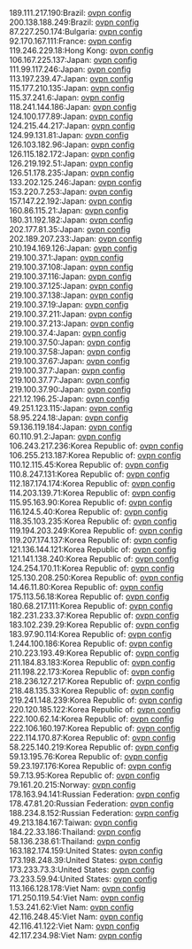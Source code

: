 189.111.217.190:Brazil: [ovpn config](vpn/189_111_217_190.ovpn)  
200.138.188.249:Brazil: [ovpn config](vpn/200_138_188_249.ovpn)  
87.227.250.174:Bulgaria: [ovpn config](vpn/87_227_250_174.ovpn)  
92.170.167.111:France: [ovpn config](vpn/92_170_167_111.ovpn)  
119.246.229.18:Hong Kong: [ovpn config](vpn/119_246_229_18.ovpn)  
106.167.225.137:Japan: [ovpn config](vpn/106_167_225_137.ovpn)  
111.99.117.246:Japan: [ovpn config](vpn/111_99_117_246.ovpn)  
113.197.239.47:Japan: [ovpn config](vpn/113_197_239_47.ovpn)  
115.177.210.135:Japan: [ovpn config](vpn/115_177_210_135.ovpn)  
115.37.241.6:Japan: [ovpn config](vpn/115_37_241_6.ovpn)  
118.241.144.186:Japan: [ovpn config](vpn/118_241_144_186.ovpn)  
124.100.177.89:Japan: [ovpn config](vpn/124_100_177_89.ovpn)  
124.215.44.217:Japan: [ovpn config](vpn/124_215_44_217.ovpn)  
124.99.131.81:Japan: [ovpn config](vpn/124_99_131_81.ovpn)  
126.103.182.96:Japan: [ovpn config](vpn/126_103_182_96.ovpn)  
126.115.182.172:Japan: [ovpn config](vpn/126_115_182_172.ovpn)  
126.219.192.51:Japan: [ovpn config](vpn/126_219_192_51.ovpn)  
126.51.178.235:Japan: [ovpn config](vpn/126_51_178_235.ovpn)  
133.202.125.246:Japan: [ovpn config](vpn/133_202_125_246.ovpn)  
153.220.7.253:Japan: [ovpn config](vpn/153_220_7_253.ovpn)  
157.147.22.192:Japan: [ovpn config](vpn/157_147_22_192.ovpn)  
160.86.115.21:Japan: [ovpn config](vpn/160_86_115_21.ovpn)  
180.31.192.182:Japan: [ovpn config](vpn/180_31_192_182.ovpn)  
202.177.81.35:Japan: [ovpn config](vpn/202_177_81_35.ovpn)  
202.189.207.233:Japan: [ovpn config](vpn/202_189_207_233.ovpn)  
210.194.169.126:Japan: [ovpn config](vpn/210_194_169_126.ovpn)  
219.100.37.1:Japan: [ovpn config](vpn/219_100_37_1.ovpn)  
219.100.37.108:Japan: [ovpn config](vpn/219_100_37_108.ovpn)  
219.100.37.116:Japan: [ovpn config](vpn/219_100_37_116.ovpn)  
219.100.37.125:Japan: [ovpn config](vpn/219_100_37_125.ovpn)  
219.100.37.138:Japan: [ovpn config](vpn/219_100_37_138.ovpn)  
219.100.37.19:Japan: [ovpn config](vpn/219_100_37_19.ovpn)  
219.100.37.211:Japan: [ovpn config](vpn/219_100_37_211.ovpn)  
219.100.37.213:Japan: [ovpn config](vpn/219_100_37_213.ovpn)  
219.100.37.4:Japan: [ovpn config](vpn/219_100_37_4.ovpn)  
219.100.37.50:Japan: [ovpn config](vpn/219_100_37_50.ovpn)  
219.100.37.58:Japan: [ovpn config](vpn/219_100_37_58.ovpn)  
219.100.37.67:Japan: [ovpn config](vpn/219_100_37_67.ovpn)  
219.100.37.7:Japan: [ovpn config](vpn/219_100_37_7.ovpn)  
219.100.37.77:Japan: [ovpn config](vpn/219_100_37_77.ovpn)  
219.100.37.90:Japan: [ovpn config](vpn/219_100_37_90.ovpn)  
221.12.196.25:Japan: [ovpn config](vpn/221_12_196_25.ovpn)  
49.251.123.115:Japan: [ovpn config](vpn/49_251_123_115.ovpn)  
58.95.224.18:Japan: [ovpn config](vpn/58_95_224_18.ovpn)  
59.136.119.184:Japan: [ovpn config](vpn/59_136_119_184.ovpn)  
60.110.91.2:Japan: [ovpn config](vpn/60_110_91_2.ovpn)  
106.243.217.236:Korea Republic of: [ovpn config](vpn/106_243_217_236.ovpn)  
106.255.213.187:Korea Republic of: [ovpn config](vpn/106_255_213_187.ovpn)  
110.12.115.45:Korea Republic of: [ovpn config](vpn/110_12_115_45.ovpn)  
110.8.247.131:Korea Republic of: [ovpn config](vpn/110_8_247_131.ovpn)  
112.187.174.174:Korea Republic of: [ovpn config](vpn/112_187_174_174.ovpn)  
114.203.139.71:Korea Republic of: [ovpn config](vpn/114_203_139_71.ovpn)  
115.95.163.90:Korea Republic of: [ovpn config](vpn/115_95_163_90.ovpn)  
116.124.5.40:Korea Republic of: [ovpn config](vpn/116_124_5_40.ovpn)  
118.35.103.235:Korea Republic of: [ovpn config](vpn/118_35_103_235.ovpn)  
119.194.203.249:Korea Republic of: [ovpn config](vpn/119_194_203_249.ovpn)  
119.207.174.137:Korea Republic of: [ovpn config](vpn/119_207_174_137.ovpn)  
121.136.144.121:Korea Republic of: [ovpn config](vpn/121_136_144_121.ovpn)  
121.141.138.240:Korea Republic of: [ovpn config](vpn/121_141_138_240.ovpn)  
124.254.170.11:Korea Republic of: [ovpn config](vpn/124_254_170_11.ovpn)  
125.130.208.250:Korea Republic of: [ovpn config](vpn/125_130_208_250.ovpn)  
14.46.11.80:Korea Republic of: [ovpn config](vpn/14_46_11_80.ovpn)  
175.113.56.18:Korea Republic of: [ovpn config](vpn/175_113_56_18.ovpn)  
180.68.217.111:Korea Republic of: [ovpn config](vpn/180_68_217_111.ovpn)  
182.231.233.37:Korea Republic of: [ovpn config](vpn/182_231_233_37.ovpn)  
183.102.239.29:Korea Republic of: [ovpn config](vpn/183_102_239_29.ovpn)  
183.97.90.114:Korea Republic of: [ovpn config](vpn/183_97_90_114.ovpn)  
1.244.100.186:Korea Republic of: [ovpn config](vpn/1_244_100_186.ovpn)  
210.223.193.49:Korea Republic of: [ovpn config](vpn/210_223_193_49.ovpn)  
211.184.83.183:Korea Republic of: [ovpn config](vpn/211_184_83_183.ovpn)  
211.198.22.173:Korea Republic of: [ovpn config](vpn/211_198_22_173.ovpn)  
218.236.127.217:Korea Republic of: [ovpn config](vpn/218_236_127_217.ovpn)  
218.48.135.33:Korea Republic of: [ovpn config](vpn/218_48_135_33.ovpn)  
219.241.148.239:Korea Republic of: [ovpn config](vpn/219_241_148_239.ovpn)  
220.120.185.122:Korea Republic of: [ovpn config](vpn/220_120_185_122.ovpn)  
222.100.62.14:Korea Republic of: [ovpn config](vpn/222_100_62_14.ovpn)  
222.106.160.197:Korea Republic of: [ovpn config](vpn/222_106_160_197.ovpn)  
222.114.170.87:Korea Republic of: [ovpn config](vpn/222_114_170_87.ovpn)  
58.225.140.219:Korea Republic of: [ovpn config](vpn/58_225_140_219.ovpn)  
59.13.195.76:Korea Republic of: [ovpn config](vpn/59_13_195_76.ovpn)  
59.23.197.176:Korea Republic of: [ovpn config](vpn/59_23_197_176.ovpn)  
59.7.13.95:Korea Republic of: [ovpn config](vpn/59_7_13_95.ovpn)  
79.161.20.215:Norway: [ovpn config](vpn/79_161_20_215.ovpn)  
178.163.94.141:Russian Federation: [ovpn config](vpn/178_163_94_141.ovpn)  
178.47.81.20:Russian Federation: [ovpn config](vpn/178_47_81_20.ovpn)  
188.234.8.152:Russian Federation: [ovpn config](vpn/188_234_8_152.ovpn)  
49.213.184.167:Taiwan: [ovpn config](vpn/49_213_184_167.ovpn)  
184.22.33.186:Thailand: [ovpn config](vpn/184_22_33_186.ovpn)  
58.136.238.61:Thailand: [ovpn config](vpn/58_136_238_61.ovpn)  
163.182.174.159:United States: [ovpn config](vpn/163_182_174_159.ovpn)  
173.198.248.39:United States: [ovpn config](vpn/173_198_248_39.ovpn)  
173.233.73.3:United States: [ovpn config](vpn/173_233_73_3.ovpn)  
73.233.59.94:United States: [ovpn config](vpn/73_233_59_94.ovpn)  
113.166.128.178:Viet Nam: [ovpn config](vpn/113_166_128_178.ovpn)  
171.250.119.54:Viet Nam: [ovpn config](vpn/171_250_119_54.ovpn)  
1.53.241.62:Viet Nam: [ovpn config](vpn/1_53_241_62.ovpn)  
42.116.248.45:Viet Nam: [ovpn config](vpn/42_116_248_45.ovpn)  
42.116.41.122:Viet Nam: [ovpn config](vpn/42_116_41_122.ovpn)  
42.117.234.98:Viet Nam: [ovpn config](vpn/42_117_234_98.ovpn)  
